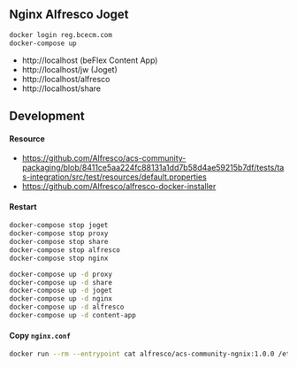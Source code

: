 ## Nginx Alfresco Joget

```bash
docker login reg.bcecm.com
docker-compose up
```

- http://localhost (beFlex Content App)
- http://localhost/jw (Joget)
- http://localhost/alfresco
- http://localhost/share


## Development

#### Resource

- https://github.com/Alfresco/acs-community-packaging/blob/8411ce5aa224fc88131a1dd7b58d4ae59215b7df/tests/tas-integration/src/test/resources/default.properties
- https://github.com/Alfresco/alfresco-docker-installer


#### Restart

```bash
docker-compose stop joget
docker-compose stop proxy
docker-compose stop share
docker-compose stop alfresco
docker-compose stop nginx

docker-compose up -d proxy
docker-compose up -d share
docker-compose up -d joget
docker-compose up -d nginx
docker-compose up -d alfresco
docker-compose up -d content-app
```

#### Copy `nginx.conf`

```bash
docker run --rm --entrypoint cat alfresco/acs-community-ngnix:1.0.0 /etc/nginx/nginx.conf > nginx/proxy.conf
```